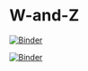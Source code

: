 # W-and-Z

[![Binder](https://mybinder.org/badge.svg)](https://mybinder.org/v2/gh/katilp/W-and-Z/master)

[![Binder](https://mybinder.org/badge.svg)](https://mybinder.org/v2/gh/katilp/W-and-Z/master?filepath=NewMuons.ipynb)
